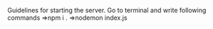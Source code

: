 Guidelines for starting the server.
Go to terminal and write following commands
=>npm i . 
=>nodemon index.js
